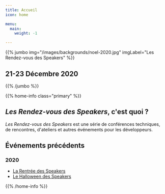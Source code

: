 ```yaml
---
title: Accueil
icon: home

menu:
  main:
    weight: -1

---
```


<!-- ... -->

{{% jumbo img="/images/backgrounds/noel-2020.jpg" imgLabel="Les Rendez-vous des Speakers" %}}


## 21-23 Décembre 2020

<!-- ... -->

{{% /jumbo %}}



<!-- ... -->

{{% home-info class="primary" %}}

## *Les Rendez-vous des Speakers*, c'est quoi ?

*Les Rendez-vous des Speakers* est une série de conférences techniques, de rencontres, d'ateliers et autres événements pour les développeurs.

## Événements précédents

### 2020

- [La Rentrée des Speakers](./rentree-2020/)
- [Le Halloween des Speakers](./halloween-2020/)


{{% /home-info %}}